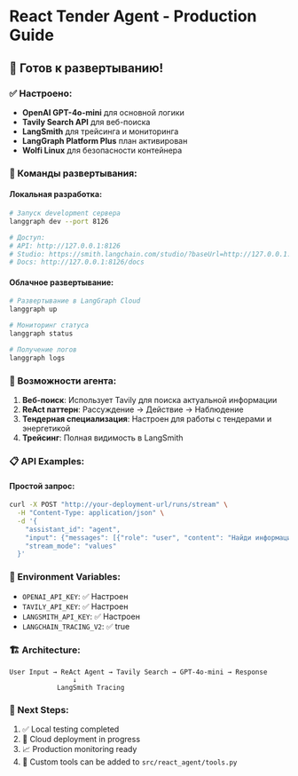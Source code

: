 # React Tender Agent - Production Guide

## 🚀 Готов к развертыванию!

### ✅ Настроено:
- **OpenAI GPT-4o-mini** для основной логики
- **Tavily Search API** для веб-поиска
- **LangSmith** для трейсинга и мониторинга
- **LangGraph Platform Plus** план активирован
- **Wolfi Linux** для безопасности контейнера

### 🔧 Команды развертывания:

#### Локальная разработка:
```bash
# Запуск development сервера
langgraph dev --port 8126

# Доступ:
# API: http://127.0.0.1:8126
# Studio: https://smith.langchain.com/studio/?baseUrl=http://127.0.0.1:8126
# Docs: http://127.0.0.1:8126/docs
```

#### Облачное развертывание:
```bash
# Развертывание в LangGraph Cloud
langgraph up

# Мониторинг статуса
langgraph status

# Получение логов
langgraph logs
```

### 🎯 Возможности агента:

1. **Веб-поиск**: Использует Tavily для поиска актуальной информации
2. **ReAct паттерн**: Рассуждение → Действие → Наблюдение
3. **Тендерная специализация**: Настроен для работы с тендерами и энергетикой
4. **Трейсинг**: Полная видимость в LangSmith

### 📋 API Examples:

#### Простой запрос:
```bash
curl -X POST "http://your-deployment-url/runs/stream" \
  -H "Content-Type: application/json" \
  -d '{
    "assistant_id": "agent",
    "input": {"messages": [{"role": "user", "content": "Найди информацию о тендерах в энергетике"}]},
    "stream_mode": "values"
  }'
```

### 🔐 Environment Variables:
- `OPENAI_API_KEY`: ✅ Настроен
- `TAVILY_API_KEY`: ✅ Настроен  
- `LANGSMITH_API_KEY`: ✅ Настроен
- `LANGCHAIN_TRACING_V2`: ✅ true

### 🏗️ Architecture:
```
User Input → ReAct Agent → Tavily Search → GPT-4o-mini → Response
                ↓
            LangSmith Tracing
```

### 🎪 Next Steps:
1. ✅ Local testing completed
2. 🔄 Cloud deployment in progress
3. 📈 Production monitoring ready
4. 🔧 Custom tools can be added to `src/react_agent/tools.py`